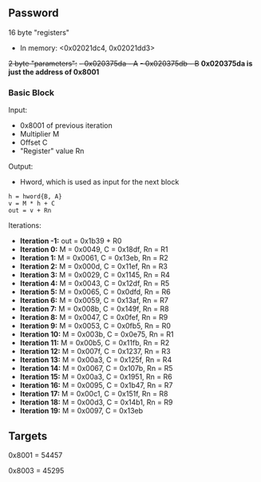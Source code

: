 ## Password

16 byte "registers"
- In memory: <0x02021dc4, 0x02021dd3>  

~~2 byte "parameters":~~
~~- 0x020375da - A~~
~~- 0x020375db - B~~
**0x020375da is just the address of 0x8001**

### Basic Block

Input:
- 0x8001 of previous iteration
- Multiplier M
- Offset C
- "Register" value Rn  

Output:
- Hword, which is used as input for the next block

```
h = hword{B, A}
v = M * h + C 
out = v + Rn
```

Iterations:
- **Iteration -1:** out = 0x1b39 + R0
- **Iteration 0:** M = 0x0049, C = 0x18df, Rn = R1
- **Iteration 1:** M = 0x0061, C = 0x13eb, Rn = R2
- **Iteration 2:** M = 0x000d, C = 0x11ef, Rn = R3
- **Iteration 3:** M = 0x0029, C = 0x1145, Rn = R4
- **Iteration 4:** M = 0x0043, C = 0x12df, Rn = R5
- **Iteration 5:** M = 0x0065, C = 0x0dfd, Rn = R6
- **Iteration 6:** M = 0x0059, C = 0x13af, Rn = R7
- **Iteration 7:** M = 0x008b, C = 0x149f, Rn = R8
- **Iteration 8:** M = 0x0047, C = 0x0fef, Rn = R9
- **Iteration 9:** M = 0x0053, C = 0x0fb5, Rn = R0
- **Iteration 10:** M = 0x003b, C = 0x0e75, Rn = R1
- **Iteration 11:** M = 0x00b5, C = 0x11fb, Rn = R2
- **Iteration 12:** M = 0x007f, C = 0x1237, Rn = R3
- **Iteration 13:** M = 0x00a3, C = 0x125f, Rn = R4
- **Iteration 14:** M = 0x0067, C = 0x107b, Rn = R5
- **Iteration 15:** M = 0x00a3, C = 0x1951, Rn = R6
- **Iteration 16:** M = 0x0095, C = 0x1b47, Rn = R7
- **Iteration 17:** M = 0x00c1, C = 0x151f, Rn = R8
- **Iteration 18:** M = 0x00d3, C = 0x14b1, Rn = R9
- **Iteration 19:** M = 0x0097, C = 0x13eb

## Targets

0x8001 = 54457

0x8003 = 45295
